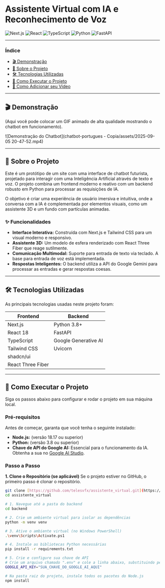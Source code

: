 # Assistente Virtual com IA e Reconhecimento de Voz

![Next.js](https://img.shields.io/badge/Next-black?style=for-the-badge&logo=next.js&logoColor=white)
![React](https://img.shields.io/badge/React-20232A?style=for-the-badge&logo=react&logoColor=61DAFB)
![TypeScript](https://img.shields.io/badge/TypeScript-007ACC?style=for-the-badge&logo=typescript&logoColor=white)
![Python](https://img.shields.io/badge/Python-FFD43B?style=for-the-badge&logo=python&logoColor=blue)
![FastAPI](https://img.shields.io/badge/FastAPI-005571?style=for-the-badge&logo=fastapi&logoColor=white)

---

### Índice
- [🎬 Demonstração](#-demonstração)
- [📖 Sobre o Projeto](#-sobre-o-projeto)
- [🛠️ Tecnologias Utilizadas](#️-tecnologias-utilizadas)
- [🚀 Como Executar o Projeto](#-como-executar-o-projeto)
- [🎥 Como Adicionar seu Vídeo](#-como-adicionar-seu-vídeo)

---

## 🎬 Demonstração

(Aqui você pode colocar um GIF animado de alta qualidade mostrando o chatbot em funcionamento).

![Demonstração do Chatbot](chatbot-portugues - Copia/assets/2025-09-05 20-47-52.mp4)

---

## 📖 Sobre o Projeto

Este é um protótipo de um site com uma interface de chatbot futurista, projetado para interagir com uma Inteligência Artificial através de texto e voz. O projeto combina um frontend moderno e reativo com um backend robusto em Python para processar as requisições de IA.

O objetivo é criar uma experiência de usuário imersiva e intuitiva, onde a conversa com a IA é complementada por elementos visuais, como um assistente 3D e um fundo com partículas animadas.

### ✨ Funcionalidades
- **Interface Interativa:** Construída com Next.js e Tailwind CSS para um visual moderno e responsivo.
- **Assistente 3D:** Um modelo de esfera renderizado com React Three Fiber que reage sutilmente.
- **Comunicação Multimodal:** Suporte para entrada de texto via teclado. A base para entrada de voz está implementada.
- **Respostas Inteligentes:** O backend utiliza a API do Google Gemini para processar as entradas e gerar respostas coesas.

---

## 🛠️ Tecnologias Utilizadas

As principais tecnologias usadas neste projeto foram:

| Frontend | Backend |
| --- | --- |
| Next.js | Python 3.8+ |
| React 18 | FastAPI |
| TypeScript | Google Generative AI |
| Tailwind CSS | Uvicorn |
| shadcn/ui | |
| React Three Fiber | |

---

## 🚀 Como Executar o Projeto

Siga os passos abaixo para configurar e rodar o projeto em sua máquina local.

### Pré-requisitos
Antes de começar, garanta que você tenha o seguinte instalado:
- **Node.js:** (versão 18.17 ou superior)
- **Python:** (versão 3.8 ou superior)
- **Chave de API do Google AI:** Essencial para o funcionamento da IA. Obtenha a sua no [Google AI Studio](https://aistudio.google.com/app/apikey).

### Passo a Passo

**1. Clone o Repositório (se aplicável)**
Se o projeto estiver no GitHub, o primeiro passo é clonar o repositório.
```bash
git clone [https://github.com/telesvfx/assistente_virtual.git](https://github.com/telesvfx/assistente_virtual.git)
cd assistente_virtual

# 1. Navegue até a pasta do backend
cd backend

# 2. Crie um ambiente virtual para isolar as dependências
python -m venv venv

# 3. Ative o ambiente virtual (no Windows PowerShell)
.\venv\Scripts\Activate.ps1

# 4. Instale as bibliotecas Python necessárias
pip install -r requirements.txt

# 5. Crie e configure sua chave de API
# Crie um arquivo chamado ".env" e cole a linha abaixo, substituindo pelo seu valor.
GOOGLE_API_KEY="SUA_CHAVE_DO_GOOGLE_AI_AQUI"

# Na pasta raiz do projeto, instale todos os pacotes do Node.js
npm install

